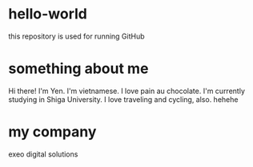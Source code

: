 # hello-world

this repository is used for running GitHub

# something about me

Hi there! I'm Yen.
I'm vietnamese.
I love pain au chocolate.
I'm currently studying in Shiga University.
I love traveling and cycling, also.
hehehe

# my company

exeo digital solutions

